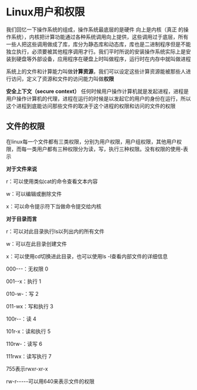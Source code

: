 # Linux用户和权限
我们回忆一下操作系统的组成，操作系统最底层的是硬件 向上是内核（真正 的操作系统），内核把计算功能通过各种系统调用向上提供，这些调用过于底层，所有一些人把这些调用做成了库，库分为静态库和动态库，库也是二进制程序但是不能独立执行，必须要被其他程序调用才行。我们平时所说的安装操作系统实际上是安装到硬盘等外部设备，应用程序在硬盘上时叫做程序，运行时在内存中就叫做进程

系统上的文件和计算能力叫做**计算资源**，我们可以设定这些计算资源能被那些人进行访问，定义了资源和文件的访问能力叫做**权限**

**安全上下文（secure context）** 任何时候用户操作计算机就是发起进程，进程是用户操作计算机的代理，进程在运行的时候是以发起它的用户的身份在运行，所以这个进程到底能访问那些文件的取决于这个进程的权限和访问的文件的权限


## 文件的权限
在linux每一个文件都有三类权限，分别为用户权限，用户组权限，其他用户权限，而每一类用户都有三种权限分为读，写，执行三种权限。没有权限的使用-表示

**对于文件来说**

r：可以使用类似cat的命令查看文本内容

w：可以编辑或删除文件

x：可以命令提示符下当做命令提交给内核

**对于目录而言**

r：可以对此目录执行ls以列出内的所有文件

w：可以在此目录创建文件

x：可以使用cd切换进此目录，也可以使用ls -l查看内部文件的详细信息

000---：无权限 0

001--x：执行 1

010-w-：写 2

011-wx：写和执行 3

100r--：读 4

101r-x：读和执行 5

110rw-：读写 6

111rwx：读写执行 7

755表示rwxr-xr-x

rw-r-----可以用640来表示文件的权限